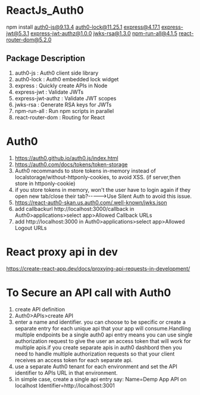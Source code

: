 # ReactJs_Auth0

npm install auth0-js@9.13.4 auth0-lock@11.25.1 express@4.17.1 express-jwt@5.3.1 express-jwt-authz@1.0.0 jwks-rsa@1.3.0 npm-run-all@4.1.5 react-router-dom@5.2.0

## Package Description

1. auth0-js : Auth0 client side library
2. auth0-lock : Auth0 embedded lock widget
3. express : Quickly create APIs in Node
4. express-jwt : Validate JWTs
5. express-jwt-authz : Validate JWT scopes
6. jwks-rsa : Generate RSA keys for JWTs
7. npm-run-all : Run npm scripts in parallel
8. react-router-dom : Routing for React

# Auth0

1. https://auth0.github.io/auth0.js/index.html
2. https://auth0.com/docs/tokens/token-storage
3. Auth0 recommands to store tokens in-memory instead of localstorage/without-httponly-cookies, to avoid XSS. (if server,then store in httponly-cookie)
4. if you store tokens in memory, won't the user have to login again if they open new tab/close their tab?----->Use Silent Auth to avoid this issue.
5. https://react-auth0-skan.us.auth0.com/.well-known/jwks.json
6. add callbackurl http://localhost:3000/callback in Auth0>applications>select app>Allowed Callback URLs
7. add http://localhost:3000 in Auth0>applications>select app>Allowed Logout URLs

# React proxy api in dev

https://create-react-app.dev/docs/proxying-api-requests-in-development/

# To Secure an API call with Auth0

1. create API definition
2. Auth0>APIs>create API
3. enter a name and identifier. you can choose to be specific or create a separate entry for each unique api that your app will consume.Handling multiple endpoints be a single auth0 api entry means you can use single authorization request to give the user an access token that will work for multiple apis.if you create separate apis in auth0 dashbord then you need to handle multiple authorization requests so that your client receives an access token for each separate api.
4. use a separate Auth0 tenant for each environment and set the API identifier to APIs URL in that environment.
5. in simple case, create a single api entry
   say: Name=Demp App API on localhost
   Identifier=http://localhost:3001
